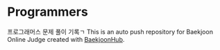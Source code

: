 # Programmers

프로그래머스 문제 풀이 기록ㄱ
This is an auto push repository for Baekjoon Online Judge created with [BaekjoonHub](https://github.com/BaekjoonHub/BaekjoonHub).
